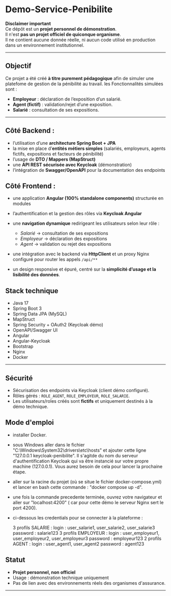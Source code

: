 # Demo-Service-Penibilite

**Disclaimer important**  
Ce dépôt est un **projet personnel de démonstration**.  
Il n'est **pas un projet officiel de quiconque organisme**.  
Il ne contient aucune donnée réelle, ni aucun code utilisé en production dans un environnement institutionnel.  

---

## Objectif

Ce projet a été créé **à titre purement pédagogique** afin de simuler une platefome de gestion de la pénibilité au travail.
les Fonctionnalités simulées sont :

- **Employeur** : déclaration de l’exposition d’un salarié.  
- **Agent (fictif)** : validation/rejet d’une exposition.  
- **Salarié** : consultation de ses expositions.  

---

## Côté Backend :

* l’utilisation d’une **architecture Spring Boot + JPA**
* la mise en place d’**entités métiers simples** (salariés, employeurs, agents fictifs, expositions et facteurs de pénibilité)
* l’usage de **DTO / Mappers (MapStruct)**
* une **API REST sécurisée avec Keycloak** (démonstration)
* l’intégration de **Swagger/OpenAPI** pour la documentation des endpoints

## Côté Frontend :

* une application **Angular (100% standalone components)** structurée en modules
* l’authentification et la gestion des rôles via **Keycloak Angular**
* une **navigation dynamique** redirigeant les utilisateurs selon leur rôle :

  * *Salarié* → consultation de ses expositions
  * *Employeur* → déclaration des expositions
  * *Agent* → validation ou rejet des expositions
* une intégration avec le backend via **HttpClient** et un proxy Nginx configuré pour router les appels `/api/**`
* un design responsive et épuré, centré sur la **simplicité d’usage et la lisibilité des données**.

## Stack technique

- Java 17  
- Spring Boot 3  
- Spring Data JPA (MySQL)  
- MapStruct  
- Spring Security + OAuth2 (Keycloak démo)  
- OpenAPI/Swagger UI  
- Angular
- Angular-Keycloak 
- Bootstrap
- Nginx
- Docker

---



## Sécurité

- Sécurisation des endpoints via Keycloak (client démo configuré).  
- Rôles gérés : `ROLE_AGENT`, `ROLE_EMPLOYEUR`, `ROLE_SALARIE`.  
- Les utilisateurs/roles créés sont **fictifs** et uniquement destinés à la démo technique.


## Mode d'emploi
- installer Docker.
- sous Windows aller dans le fichier "C:\Windows\System32\drivers\etc\hosts" et ajouter cette ligne "127.0.0.1 keycloak-penibilite". Il s'agitde  du nom du serveur d'authentification Keycloak qui va être instancié sur votre propre machine (127.0.0.1). Vous aurez besoin de cela pour lancer la prochaine étape.
- aller sur la racine du projet (où se situe le fichier docker-compose.yml) et lancer en bash cette commande : "docker compose up -d".
- une fois la commande precedente terminée, ouvrez votre navigateur et aller sur "localhost:4200" ( car pour cette démo le serveur Nginx sert le port 4200).
- ci-dessous les credentials pour se connecter à la plateforme :

	3 profils SALARIE : 
		login : user_salarie1, user_salarie2, user_salarie3
		password : salarie123
	3 profils EMPLOYEUR : 
		login : user_employeur1, user_employeur2, user_employeur3
		password : employeur123
	2 profils AGENT : 
		login : user_agent1, user_agent2
		password : agent123


## Statut

- **Projet personnel, non officiel**  
- Usage : démonstration technique uniquement  
- Pas de lien avec des environnements réels des organismes d'assurance.  

---





